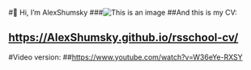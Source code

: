 #👋 Hi, I’m AlexShumsky
###![This is an image](https://www.codewars.com/users/AlexShumsky/badges/large)
##And this is my CV:
## https://AlexShumsky.github.io/rsschool-cv/
#Video version:
##https://www.youtube.com/watch?v=W36eYe-RXSY
